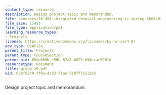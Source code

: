 ```yaml
---
content_type: resource
description: Design project topic and memorandum.
file: /courses/10-491-integrated-chemical-engineering-ii-spring-2006/02ef62c9ff6adc8371ae5107f7a112e0_group_10.pdf
file_size: 11433
file_type: application/pdf
learning_resource_types:
- Projects
license: https://creativecommons.org/licenses/by-nc-sa/4.0/
ocw_type: OCWFile
parent_title: Projects
parent_type: CourseSection
parent_uid: 09de868b-e56b-87a8-b829-b94ecac5201d
resourcetype: Document
title: group_10.pdf
uid: 02ef62c9-ff6a-dc83-71ae-5107f7a112e0
---
```

Design project topic and memorandum.